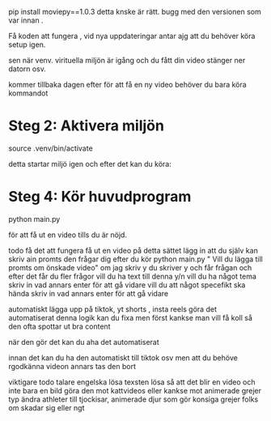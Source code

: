 

pip install moviepy==1.0.3 detta knske är rätt. bugg med den versionen som var innan .

Få koden att fungera , vid nya uppdateringar antar ajg att du behöver köra setup igen.

sen när venv. virituella miljön är igång och du fått din video stänger ner datorn osv.

kommer tillbaka dagen efter för att få en ny video behöver du bara köra kommandot 

# Steg 2: Aktivera miljön
source .venv/bin/activate 

detta startar miljö igen och efter det kan du köra: 

# Steg 4: Kör huvudprogram
python main.py

för att få ut en video tills du är nöjd.

todo 
få det att fungera 
få ut en video på detta sättet 
lägg in att du själv kan skriv ain promts 
den frågar dig efter du kör python main.py " Vill du lägga till promts om önskade video"
om jag skriv y
du skriver y och får frågan och efter det får du fler frågor
vill du ha text till denna y/n
vill du ha något tema skriv in vad annars enter för att gå vidare
vill du att något specefikt ska hända skriv in vad annars enter för att gå vidare 

automatiskt lägga upp på tiktok, yt shorts , insta reels 
göra det automatiserat 
denna logik kan du fixa men först kankse man vill få koll så den ofta spottar ut bra content

när den gör det kan du aha det automatiserat 

innan det kan du ha den automatiskt till tiktok osv men att du behöve rgodkänna videon annars tas den bort 


viktigare todo 
talare engelska 
lösa texsten 
lösa så att det blir en video och inte bara en bild 
göra den mot kattvideos eller kankse mot animerade grejer typ ändra athleter till tjockisar, animerade djur som gör konsiga grejer
folks om skadar sig eller ngt

